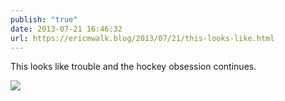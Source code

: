 ```yaml
---
publish: "true"
date: 2013-07-21 16:46:32
url: https://ericmwalk.blog/2013/07/21/this-looks-like.html
---
```


This looks like trouble and the hockey obsession continues.

![](https://ericmwalk.blog/uploads/2022/c860091819.jpg)